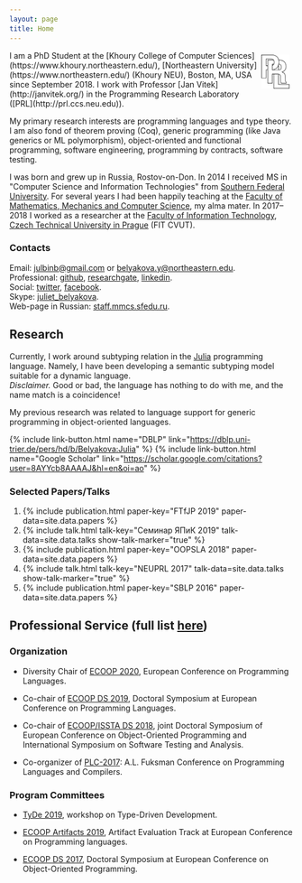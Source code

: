 ```yaml
---
layout: page
title: Home
---
```



<a href="http://prl.ccs.neu.edu" target="_blank">
  <img src="img/prl.png" alt="PRL"
    style="height: 60px; float: right; margin: 0.5em; vertical-align: middle; display: inline-block"/>
</a>
I am a PhD Student
at the [Khoury College of Computer Sciences](https://www.khoury.northeastern.edu/),
[Northeastern University](https://www.northeastern.edu/) (Khoury NEU), Boston, MA, USA
since September 2018.
I work with Professor [Jan Vitek](http://janvitek.org/)
in the Programming Research Laboratory ([PRL](http://prl.ccs.neu.edu)).

My primary research interests are programming languages and type theory.
I am also fond of theorem proving (Coq),
generic programming (like Java generics or ML polymorphism),
object-oriented and functional programming,
software engineering, programming by contracts, software testing.

I was born and grew up in Russia, Rostov-on-Don.
In 2014 I received MS in "Computer Science and Information Technologies"
from [Southern Federal University](http://sfedu.ru/international/).
For several years I had been happily teaching at the
[Faculty of Mathematics, Mechanics and Computer Science](http://mmcs.sfedu.ru/),
my alma mater.
In 2017–2018 I worked as a researcher
at the [Faculty of Information Technology](https://www.fit.cvut.cz/en),
[Czech Technical University in Prague](https://www.cvut.cz/en) (FIT CVUT).

### Contacts

Email: [julbinb@gmail.com](mailto:julbinb@gmail.com) or [belyakova.y@northeastern.edu](mailto:belyakova.y@northeastern.edu).  
Professional: [github](http://github.com/julbinb/),
[researchgate](https://www.researchgate.net/profile/Julia_Belyakova),
[linkedin](https://www.linkedin.com/in/julbinb/).  
Social: [twitter](https://twitter.com/julbinb),
[facebook](https://www.facebook.com/julbinb).  
Skype: [juliet_belyakova](skype:juliet_belyakova).  
Web-page in Russian: [staff.mmcs.sfedu.ru](http://staff.mmcs.sfedu.ru/~juliet/index.html).

## Research

Currently, I work around subtyping relation in the [Julia](https://julialang.org/) programming language. Namely, I have been developing a semantic subtyping model suitable for a dynamic language.  
_Disclaimer._ Good or bad, the language has nothing to do with me, and the name match is a coincidence!

My previous research was related to language support for generic programming
in object-oriented languages.

{% include link-button.html name="DBLP" link="https://dblp.uni-trier.de/pers/hd/b/Belyakova:Julia" %}
{% include link-button.html name="Google Scholar" link="https://scholar.google.com/citations?user=8AYYcb8AAAAJ&hl=en&oi=ao" %}

### Selected Papers/Talks

1. {% include publication.html paper-key="FTfJP 2019" paper-data=site.data.papers %}
1. {% include talk.html talk-key="Семинар ЯПиК 2019" talk-data=site.data.talks show-talk-marker="true" %}
1. {% include publication.html paper-key="OOPSLA 2018" paper-data=site.data.papers %}
1. {% include talk.html talk-key="NEUPRL 2017" talk-data=site.data.talks show-talk-marker="true" %}
1. {% include publication.html paper-key="SBLP 2016" paper-data=site.data.papers %}

## Professional Service (full list [here](service.html))

### Organization 

* Diversity Chair of [ECOOP 2020](https://2020.ecoop.org/),
  European Conference on Programming Languages.

* Co-chair of [ECOOP DS 2019](https://2019.ecoop.org/home),
  Doctoral Symposium at European Conference on Programming Languages.

* Co-chair of [ECOOP/ISSTA DS 2018](https://conf.researchr.org/track/ecoop-issta-2018/ecoop-issta-2018-doctoral-symposium),
  joint Doctoral Symposium of 
  European Conference on Object-Oriented Programming and
  International Symposium on Software Testing and Analysis.

* Co-organizer of [PLC-2017](http://plc.sfedu.ru/index.html):
  A.L. Fuksman Conference on Programming Languages and Compilers.

### Program Committees

* [TyDe 2019](https://icfp19.sigplan.org/home/tyde-2019),
  workshop on Type-Driven Development.

* [ECOOP Artifacts 2019](https://2019.ecoop.org/track/ecoop-2019-artifacts),
  Artifact Evaluation Track at European Conference on Programming languages.

* [ECOOP DS 2017](http://2017.ecoop.org/track/ecoop-2017-Doctoral-Symposium),
  Doctoral Symposium at European Conference on Object-Oriented Programming.
